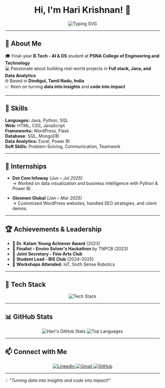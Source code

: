 <p align="center">
  <h1 align="center">Hi, I'm Hari Krishnan! 👋</h1>
</p>

<p align="center">
  <img src="https://readme-typing-svg.demolab.com?font=Fira+Code&weight=500&size=22&duration=3000&pause=500&color=00FFFF&center=true&vCenter=true&width=500&lines=AI+%26+DS+Student;Aspiring+Software+Engineer;Web+Developer;Power+BI+%7C+Python+%7C+SQL+Enthusiast;Problem+Solver+%7C+Team+Player" alt="Typing SVG" />
</p>

---

## 🚀 About Me

🎓 Final-year **B.Tech - AI & DS** student at **PSNA College of Engineering and Technology**  
💻 Passionate about building real-world projects in **Full stack, Java, and Data Analytics**  
🌐 Based in **Dindigul, Tamil Nadu, India**  
📈 Keen on turning **data into insights** and **code into impact**

---

## 🧠 Skills

**Languages:** Java, Python, SQL  
**Web:** HTML, CSS, JavaScript  
**Frameworks:** WordPress, Flask  
**Database:** SQL, MongoDB  
**Data Analytics:** Excel, Power BI  
**Soft Skills:** Problem-Solving, Communication, Teamwork

---

## 🧪 Internships

- **Dot Com Infoway** *(Jun – Jul 2025)*  
  → Worked on data visualization and business intelligence with Python & Power BI.

- **Gleemen Global** *(Jan – Mar 2025)*  
  → Customized WordPress websites, handled SEO strategies, and client demos.

---

## 🏆 Achievements & Leadership

- 🏅 **Dr. Kalam Young Achiever Award** (2023)  
- 🧠 **Finalist - Enviro Solver's Hackathon** by TNPCB (2023)  
- 🎨 **Joint Secretary - Fine Arts Club**  
- 📏 **Student Lead - BIS Club** (2024–2025)  
- 🧰 **Workshops Attended:** IoT, Sixth Sense Robotics

---

## 🔧 Tech Stack

<p align="center">
  <img src="https://skillicons.dev/icons?i=python,java,html,css,js,figma,flask,wordpress,mongodb,sql,git,github,powerbi" alt="Tech Stack" />
</p>

---

## 📊 GitHub Stats

<p align="center">
  <img src="https://github-readme-stats.vercel.app/api?username=Hari-i3&show_icons=true&theme=radical" alt="Hari's GitHub Stats" />
  <img src="https://github-readme-stats.vercel.app/api/top-langs/?username=Hari-i3&layout=compact&theme=radical" alt="Top Languages" />
</p>

---

## 📫 Connect with Me

<p align="center">
  <a href="https://www.linkedin.com/in/hari-krishnan-m-773410265">
    <img src="https://img.shields.io/badge/LinkedIn-Hari%20Krishnan-blue?style=flat&logo=linkedin" alt="LinkedIn" />
  </a>
  <a href="mailto:hari021krishnan@gmail.com">
    <img src="https://img.shields.io/badge/Email-hari021krishnan%40gmail.com-red?style=flat&logo=gmail" alt="Gmail" />
  </a>
  <a href="https://github.com/Hari-i3">
    <img src="https://img.shields.io/badge/GitHub-Hari--i3-black?style=flat&logo=github" alt="GitHub" />
  </a>
</p>

---

💡 *“Turning data into insights and code into impact!”*
